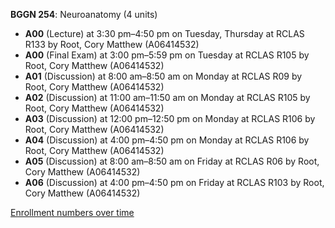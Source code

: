 **BGGN 254**: Neuroanatomy (4 units)

- **A00** (Lecture) at 3:30 pm–4:50 pm on Tuesday, Thursday at RCLAS R133 by Root, Cory Matthew (A06414532)
- **A00** (Final Exam) at 3:00 pm–5:59 pm on Tuesday at RCLAS R105 by Root, Cory Matthew (A06414532)
- **A01** (Discussion) at 8:00 am–8:50 am on Monday at RCLAS R09 by Root, Cory Matthew (A06414532)
- **A02** (Discussion) at 11:00 am–11:50 am on Monday at RCLAS R105 by Root, Cory Matthew (A06414532)
- **A03** (Discussion) at 12:00 pm–12:50 pm on Monday at RCLAS R106 by Root, Cory Matthew (A06414532)
- **A04** (Discussion) at 4:00 pm–4:50 pm on Monday at RCLAS R106 by Root, Cory Matthew (A06414532)
- **A05** (Discussion) at 8:00 am–8:50 am on Friday at RCLAS R06 by Root, Cory Matthew (A06414532)
- **A06** (Discussion) at 4:00 pm–4:50 pm on Friday at RCLAS R103 by Root, Cory Matthew (A06414532)

[Enrollment numbers over time](./BGGN254.tsv)
